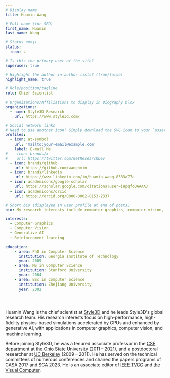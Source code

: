 ```yaml
---
# Display name
title: Huamin Wang

# Full name (for SEO)
first_name: Huamin
last_name: Wang

# Status emoji
status:
  icon: ☕️

# Is this the primary user of the site?
superuser: true

# Highlight the author in author lists? (true/false)
highlight_name: true

# Role/position/tagline
role: Chief Scientist

# Organizations/Affiliations to display in Biography blox
organizations:
  - name: Style3D Research
    url: https://www.style3d.com/

# Social network links
# Need to use another icon? Simply download the SVG icon to your `assets/media/icons/` folder.
profiles:
  - icon: at-symbol
    url: 'mailto:your-email@example.com'
    label: E-mail Me
#  - icon: brands/x
#    url: https://twitter.com/GetResearchDev
  - icon: brands/github
    url: https://github.com/wanghmin
  - icon: brands/linkedin
    url: https://www.linkedin.com/in/huamin-wang-8583a77a
  - icon: academicons/google-scholar
    url: https://scholar.google.com/citations?user=iHpqfoQAAAAJ
  - icon: academicons/orcid
    url: https://orcid.org/0000-0002-8153-2337

# Short bio (displayed in user profile at end of posts)
bio: My research interests include computer graphics, computer vision, generative AI, and reinforcement learning.

interests:
  - Computer Graphics
  - Computer Vision
  - Generative AI
  - Reinforcement learning

education:  
    - area: PhD in Computer Science
      institution: Georgia Institute of Technology
      year: 2009
    - area: MS in Computer Science
      institution: Stanford University
      year: 2004
    - area: BSc in Computer Science
      institution: Zhejiang University
      year: 2002      


---
```

Huamin Wang is the chief scientist at [Style3D](https://www.style3d.com) and he leads Style3D's global research team. His research interests focus on high-performance, high-fidelity physics-based simulations accelerated by GPUs and enhanced by generative AI, with applications in computer graphics, computer vision, and machine learning.

Before joining Style3D, he was a tenured associate professor in the [CSE department](https://cse.osu.edu/) at [the Ohio State University](https://www.osu.edu) (2011 – 2021), and a postdoctoral researcher at [UC Berkeley](https://www.berkeley.edu/) (2009 – 2011).
He has served on the technical committees of numerous conferences and chaired the papers programs of CASA 2017 and SCA 2023. He is an associate editor of [IEEE TVCG](https://ieeexplore.ieee.org/xpl/RecentIssue.jsp?punumber=2945) and [the Visual Computer](https://link.springer.com/journal/371).
